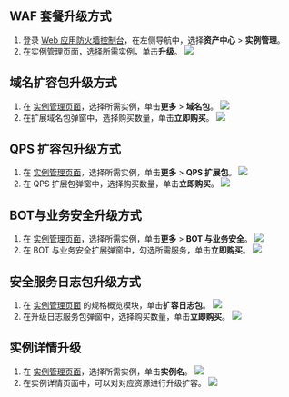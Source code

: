 ## WAF 套餐升级方式
1.	登录 [Web 应用防火墙控制台](https://console.cloud.tencent.com/guanjia/tea-overview)，在左侧导航中，选择**资产中心** > **实例管理**。
2. 在实例管理页面，选择所需实例，单击**升级**。
![](https://qcloudimg.tencent-cloud.cn/raw/18f19c38d376d649b06aab4d4cd5df32.png)


## 域名扩容包升级方式
1. 在 [实例管理页面](https://console.cloud.tencent.com/guanjia/tea-instance-new)，选择所需实例，单击**更多** > **域名包**。
![](https://qcloudimg.tencent-cloud.cn/raw/71b17cab89f180cd53382df19cc4b17c.png)
3. 在扩展域名包弹窗中，选择购买数量，单击**立即购买**。
![](https://qcloudimg.tencent-cloud.cn/raw/6f643305bc5ae7dd52dfe36f1825aa49.png)

## QPS 扩容包升级方式
1. 在 [实例管理页面](https://console.cloud.tencent.com/guanjia/tea-instance-new)，选择所需实例，单击**更多** > **QPS 扩展包**。
![](https://qcloudimg.tencent-cloud.cn/raw/952712b0ea178eaa42e93fa93bbaf78a.png)
2. 在 QPS 扩展包弹窗中，选择购买数量，单击**立即购买**。
![](https://qcloudimg.tencent-cloud.cn/raw/be8e9eeea0378e4283f82dcba43991b5.png)

## BOT与业务安全升级方式
1. 在 [实例管理页面](https://console.cloud.tencent.com/guanjia/tea-instance-new)，选择所需实例，单击**更多** > **BOT 与业务安全**。
![](https://qcloudimg.tencent-cloud.cn/raw/848dce76e23d7c3f852ded8d2cff91c5.png)
2. 在 BOT 与业务安全扩展弹窗中，勾选所需服务，单击**立即购买**。
![](https://qcloudimg.tencent-cloud.cn/raw/9418f6ed97e847bda54f9d0bd9833173.png)

## 安全服务日志包升级方式
1. 在 [实例管理页面](https://console.cloud.tencent.com/guanjia/tea-instance-new) 的规格概览模块，单击**扩容日志包**。
![](https://qcloudimg.tencent-cloud.cn/raw/f159941ad9122625670a7699b4223009.png)
2. 在升级日志服务包弹窗中，选择购买数量，单击**立即购买**。
![](https://qcloudimg.tencent-cloud.cn/raw/7f90a94f17a74e277d460fe13ddc0d9e.png)

## 实例详情升级
1. 在 [实例管理页面](https://console.cloud.tencent.com/guanjia/tea-instance-new)，选择所需实例，单击**实例名**。
![](https://qcloudimg.tencent-cloud.cn/raw/5b32daedf573b18646ceee1425eadfc1.png)
3. 在实例详情页面中，可以对对应资源进行升级扩容。
![](https://qcloudimg.tencent-cloud.cn/raw/93f45932d069e3b3b771b43437412b3b.png)

